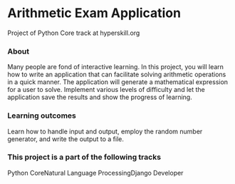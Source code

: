 # Arithmetic Exam Application
Project of Python Core track at hyperskill.org

### About
Many people are fond of interactive learning. In this project, you will learn how to write an application that can facilitate solving arithmetic operations in a quick manner. The application will generate a mathematical expression for a user to solve. Implement various levels of difficulty and let the application save the results and show the progress of learning.
### Learning outcomes
Learn how to handle input and output, employ the random number generator, and write the output to a file.
### This project is a part of the following tracks
Python CoreNatural Language ProcessingDjango Developer
